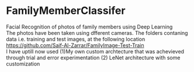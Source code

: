 # FamilyMemberClassifer<br />
Facial Recognition of photos of family members using Deep Learning<br />
The photos have been taken using dfferent cameras. The folders contaning data i.e. training and test images, at the following location https://github.com/Saif-Al-Zarrar/FamilyImage-Test-Train<br />
I have uptill now used (1)My own custom archtecture that was achevieved through trial and error experimentation (2) LeNet architecture with some customization<br />
